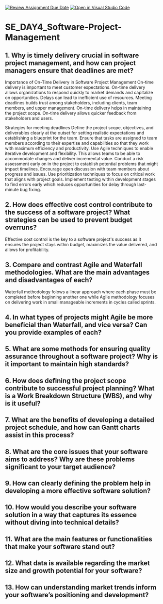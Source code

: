 [![Review Assignment Due Date](https://classroom.github.com/assets/deadline-readme-button-22041afd0340ce965d47ae6ef1cefeee28c7c493a6346c4f15d667ab976d596c.svg)](https://classroom.github.com/a/9pw6JKcu)
[![Open in Visual Studio Code](https://classroom.github.com/assets/open-in-vscode-2e0aaae1b6195c2367325f4f02e2d04e9abb55f0b24a779b69b11b9e10269abc.svg)](https://classroom.github.com/online_ide?assignment_repo_id=18469385&assignment_repo_type=AssignmentRepo)
# SE_DAY4_Software-Project-Management
## 1. Why is timely delivery crucial in software project management, and how can project managers ensure that deadlines are met?
Importance of On-Time Delivery in Software Project Management
On-time delivery is important to meet customer expectations.
On-time delivery allows organizations to respond quickly to market demands and capitalize on opportunities.
Delays can lead to inefficient use of resources.
Meeting deadlines builds trust among stakeholders, including clients, team members, and upper management.
On-time delivery helps in maintaining the project scope.
On-time delivery allows quicker feedback from stakeholders and users.

Strategies for meeting deadlines
Define the project scope, objectives, and deliverables clearly at the outset for setting realistic expectations and establishing a blueprint for the team.
Ensure that tasks are assigned to team members according to their expertise and capabilities so that they work with maximum efficiency and productivity.
Use Agile techniques to enable iterative development and flexibility. This allows teams to be able to accommodate changes and deliver incremental value.
Conduct a risk assessment early on in the project to establish potential problems that might impact timelines.
Encourage open discussion with team members about progress and issues.
Use prioritization techniques to focus on critical work that aligns with project goals.
Implement testing within development stages to find errors early which reduces opportunities for delay through last-minute bug fixing.

## 2. How does effective cost control contribute to the success of a software project? What strategies can be used to prevent budget overruns?
Effective cost control is the key to a software project's success as it ensures the project stays within budget, maximizes the value delivered, and allows for profitability.


## 3. Compare and contrast Agile and Waterfall methodologies. What are the main advantages and disadvantages of each?
Waterfall methodology folows a linear approach where each phase must be completed before beginning another one while Agile methodology focuses on delivering work in small manageable increments in cycles called sprints.


## 4. In what types of projects might Agile be more beneficial than Waterfall, and vice versa? Can you provide examples of each?
## 5. What are some methods for ensuring quality assurance throughout a software project? Why is it important to maintain high standards?
## 6. How does defining the project scope contribute to successful project planning? What is a Work Breakdown Structure (WBS), and why is it useful?
## 7. What are the benefits of developing a detailed project schedule, and how can Gantt charts assist in this process?
## 8. What are the core issues that your software aims to address? Why are these problems significant to your target audience?
## 9. How can clearly defining the problem help in developing a more effective software solution?
## 10. How would you describe your software solution in a way that captures its essence without diving into technical details?
## 11. What are the main features or functionalities that make your software stand out?
## 12. What data is available regarding the market size and growth potential for your software?
## 13. How can understanding market trends inform your software’s positioning and development?
